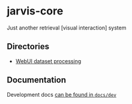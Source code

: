 # jarvis-core
Just another retrieval [visual interaction] system


## Directories

- [WebUI dataset processing](notebooks/webui)

## Documentation

Development docs [can be found in `docs/dev`](docs/dev/)
